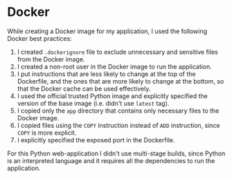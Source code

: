 # Docker

While creating a Docker image for my application, I used the following Docker best practices:

1. I created `.dockerignore` file to exclude unnecessary and sensitive files from the Docker image.
2. I created a non-root user in the Docker image to run the application.
3. I put instructions that are less likely to change at the top of the Dockerfile, and the ones that are more likely to change at the bottom, so that the Docker cache can be used effectively.
4. I used the official trusted Python image and explicitly specified the version of the base image (i.e. didn't use `latest` tag).
5. I copied only the `app` directory that contains only necessary files to the Docker image.
6. I copied files using the `COPY` instruction instead of `ADD` instruction, since `COPY` is more explicit.
7. I explicitly specified the exposed port in the Dockerfile.

For this Python web-application I didn't use multi-stage builds, since Python is an interpreted language and it requires all the dependencies to run the application.
